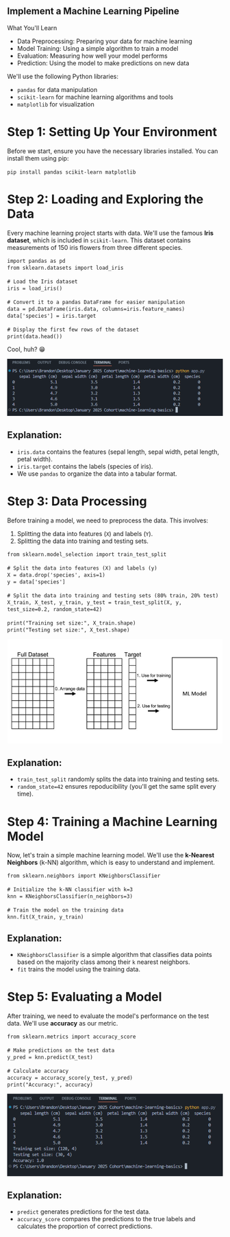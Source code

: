 ## Implement a Machine Learning Pipeline

What You'll Learn
- Data Preprocessing: Preparing your data for machine learning
- Model Training: Using a simple algorithm to train a model
- Evaluation: Measuring how well your model performs
- Prediction: Using the model to make predictions on new data


We'll use the following Python libraries:
- `pandas` for data manipulation
- `scikit-learn` for machine learning algorithms and tools
- `matplotlib` for visualization


# Step 1: Setting Up Your Environment
Before we start, ensure you have the necessary libraries installed. You can install them using pip:


`pip install pandas scikit-learn matplotlib`


# Step 2: Loading and Exploring the Data
Every machine learning project starts with data. We'll use the famous **Iris dataset**, which is included in `scikit-learn`.
This dataset contains measurements of 150 iris flowers from three different species. 

```
import pandas as pd
from sklearn.datasets import load_iris

# Load the Iris dataset
iris = load_iris()

# Convert it to a pandas DataFrame for easier manipulation
data = pd.DataFrame(iris.data, columns=iris.feature_names)
data['species'] = iris.target

# Display the first few rows of the dataset
print(data.head())
```

Cool, huh? :grin:

![Alt text](https://raw.githubusercontent.com/rb-thompson/machine-learning-basics/refs/heads/main/project_files/print-head.png "printed data head")

## Explanation:

- `iris.data` contains the features (sepal length, sepal width, petal length, petal width).
- `iris.target` contains the labels (species of iris).
- We use `pandas` to organize the data into a tabular format.


# Step 3: Data Processing
Before training a model, we need to preprocess the data. This involves:

1. Splitting the data into features (`X`) and labels (`Y`).
2. Splitting the data into training and testing sets.

```
from sklearn.model_selection import train_test_split

# Split the data into features (X) and labels (y)
X = data.drop('species', axis=1)
y = data['species']

# Split the data into training and testing sets (80% train, 20% test)
X_train, X_test, y_train, y_test = train_test_split(X, y, test_size=0.2, random_state=42)

print("Training set size:", X_train.shape)
print("Testing set size:", X_test.shape)
```

![Alt text](https://raw.githubusercontent.com/rb-thompson/machine-learning-basics/refs/heads/main/project_files/train-test-split.jpg "test-train-split method graphic")

## Explanation:

- `train_test_split` randomly splits the data into training and testing sets.
- `random_state=42` ensures repoducibility (you'll get the same split every time).


# Step 4: Training a Machine Learning Model
Now, let's train a simple machine learning model. We'll use the **k-Nearest Neighbors** (k-NN) algorithm, 
which is easy to understand and implement.

```
from sklearn.neighbors import KNeighborsClassifier

# Initialize the k-NN classifier with k=3
knn = KNeighborsClassifier(n_neighbors=3)

# Train the model on the training data
knn.fit(X_train, y_train)
```

## Explanation:

- `KNeighborsClassifier` is a simple algorithm that classifies data points based on the majority class among their `k` nearest neighbors.
- `fit` trains the model using the training data.

# Step 5: Evaluating a Model
After training, we need to evaluate the model's performance on the test data. We'll use **accuracy** as our metric.

```
from sklearn.metrics import accuracy_score

# Make predictions on the test data
y_pred = knn.predict(X_test)

# Calculate accuracy
accuracy = accuracy_score(y_test, y_pred)
print("Accuracy:", accuracy)
```

![Alt text](https://raw.githubusercontent.com/rb-thompson/machine-learning-basics/refs/heads/main/project_files/accuracy-score.png "calculated model accuracy score graphic")

## Explanation:

- `predict` generates predictions for the test data.
- `accuracy_score` compares the predictions to the true labels and calculates the proportion of correct predictions. 

